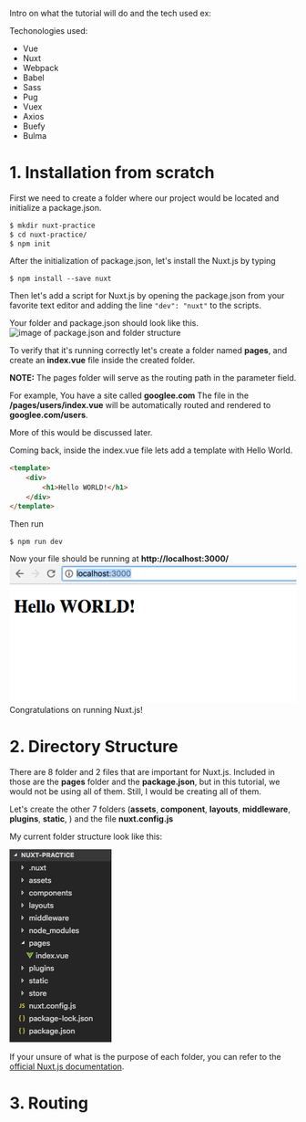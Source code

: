 
Intro on what the tutorial will do and the tech used ex:

Techonologies used:
- Vue
- Nuxt
- Webpack
- Babel
- Sass
- Pug
- Vuex
- Axios
- Buefy
- Bulma

# 1. Installation from scratch
First we need to create a folder where our project would be located and initialize a package.json.
```shell
$ mkdir nuxt-practice
$ cd nuxt-practice/
$ npm init
```
After the initialization of package.json, let's install the Nuxt.js by typing
```
$ npm install --save nuxt
```
Then let's add a script for Nuxt.js by opening the package.json from your favorite text editor and adding the line
``` "dev": "nuxt" ``` to the scripts. 

Your folder and package.json should look like this.
![image of package.json and folder structure](https://raw.githubusercontent.com/trleonarddalmacio/images/master/nuxt-tutorial/Intro%201.png)

To verify that it's running correctly let's create a folder named **pages**, and create an **index.vue** file inside the created folder. 

**NOTE:** The pages folder will serve as the routing path in the parameter field. 

For example,
You have a site called **googlee<span></span>.com**
The file in the **/pages/users/index.vue** will be automatically routed and rendered to **googlee<span></span>.com/users**.

More of this would be discussed later.

Coming back, inside the index.vue file lets add a template with Hello World.
```html
<template>
	<div>
		<h1>Hello WORLD!</h1>
	</div>
</template>
```
Then run
```
$ npm run dev
```
Now your file should be running at **http://localhost:3000/**
![alt-text](https://raw.githubusercontent.com/trleonarddalmacio/images/master/nuxt-tutorial/1.%20Intro%202.png)
Congratulations on running Nuxt.js!

# 2. Directory Structure
There are 8 folder and 2 files that are important for Nuxt.js. Included in those are the **pages** folder and the **package.json**, but in this tutorial, we would not be using all of them. Still, I would be creating all of them.

Let's create the other 7 folders (**assets**, **component**, **layouts**, **middleware**, **plugins**, **static**, ) and the file **nuxt.config.js**

My current folder structure look like this:

![alt-text](https://raw.githubusercontent.com/trleonarddalmacio/images/master/nuxt-tutorial/2.%20Directory.png)

If your unsure of what is the purpose of each folder, you can refer to the [official Nuxt.js documentation](https://nuxtjs.org/guide/directory-structure). 

# 3. Routing